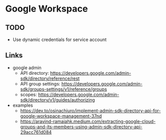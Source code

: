 # Google Workspace

## TODO

- Use dynamic credentials for service account

## Links

- google admin
    - API directory: https://developers.google.com/admin-sdk/directory/reference/rest
    - API group settings: https://developers.google.com/admin-sdk/groups-settings/v1/reference/groups
    - scopes: https://developers.google.com/admin-sdk/directory/v1/guides/authorizing
- examples
    - https://dev.to/osinachiuro/implement-admin-sdk-directory-api-for-google-workspace-management-37nd
    - https://aravind-ramaiahk.medium.com/extracting-google-cloud-groups-and-its-members-using-admin-sdk-directory-api-29acc761d084
